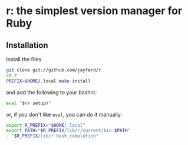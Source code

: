# r: the simplest version manager for Ruby

## Installation

Install the files

``` bash
git clone git://github.com/jayferd/r
cd r
PREFIX=$HOME/.local make install
```

and add the following to your bashrc:

``` bash
eval "$(r setup)"
```

or, if you don't like `eval`, you can do it manually:

``` bash
export R_PREFIX="$HOME/.local"
export PATH="$R_PREFIX/lib/r/current/bin:$PATH"
. "$R_PREFIX/lib/r.bash_completion"
```
